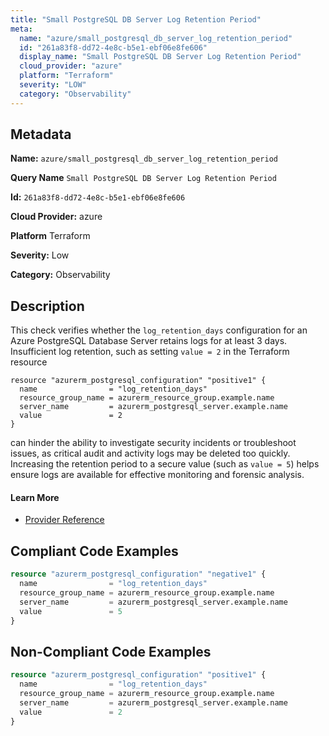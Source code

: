 ```yaml
---
title: "Small PostgreSQL DB Server Log Retention Period"
meta:
  name: "azure/small_postgresql_db_server_log_retention_period"
  id: "261a83f8-dd72-4e8c-b5e1-ebf06e8fe606"
  display_name: "Small PostgreSQL DB Server Log Retention Period"
  cloud_provider: "azure"
  platform: "Terraform"
  severity: "LOW"
  category: "Observability"
---
```

## Metadata

**Name:** `azure/small_postgresql_db_server_log_retention_period`

**Query Name** `Small PostgreSQL DB Server Log Retention Period`

**Id:** `261a83f8-dd72-4e8c-b5e1-ebf06e8fe606`

**Cloud Provider:** azure

**Platform** Terraform

**Severity:** Low

**Category:** Observability

## Description
This check verifies whether the `log_retention_days` configuration for an Azure PostgreSQL Database Server retains logs for at least 3 days. Insufficient log retention, such as setting `value = 2` in the Terraform resource

```
resource "azurerm_postgresql_configuration" "positive1" {
  name                = "log_retention_days"
  resource_group_name = azurerm_resource_group.example.name
  server_name         = azurerm_postgresql_server.example.name
  value               = 2
}
```

can hinder the ability to investigate security incidents or troubleshoot issues, as critical audit and activity logs may be deleted too quickly. Increasing the retention period to a secure value (such as `value = 5`) helps ensure logs are available for effective monitoring and forensic analysis.

#### Learn More

 - [Provider Reference](https://registry.terraform.io/providers/hashicorp/azurerm/latest/docs/resources/postgresql_configuration)


## Compliant Code Examples
```terraform
resource "azurerm_postgresql_configuration" "negative1" {
  name                = "log_retention_days"
  resource_group_name = azurerm_resource_group.example.name
  server_name         = azurerm_postgresql_server.example.name
  value               = 5
}
```
## Non-Compliant Code Examples
```terraform
resource "azurerm_postgresql_configuration" "positive1" {
  name                = "log_retention_days"
  resource_group_name = azurerm_resource_group.example.name
  server_name         = azurerm_postgresql_server.example.name
  value               = 2
}
```
